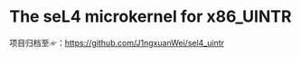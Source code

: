 The seL4 microkernel for x86_UINTR
====================

项目归档至☞：https://github.com/J1ngxuanWei/sel4_uintr